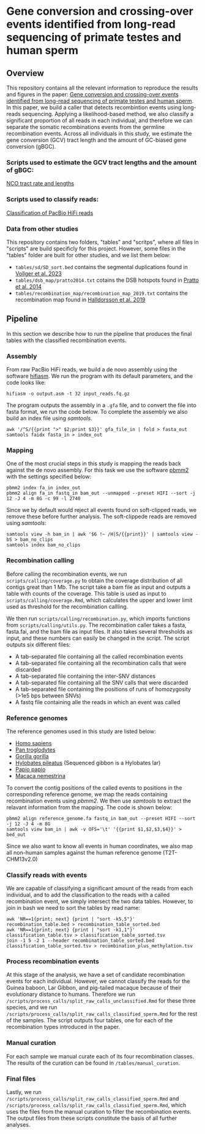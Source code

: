 # Gene conversion and crossing-over events identified from long-read sequencing of primate testes and human sperm

## Overview
This repository contains all the relevant information to reproduce the results and figures in the paper: [Gene conversion and crossing-over events identified from long-read sequencing of primate testes and human sperm](https://www.biorxiv.org/content/10.1101/2024.07.05.601967v1). In this paper, we build a caller that detects recombintion events using long-reads sequencing. Applying a likelihood-based method, we also classify a significant proportion of all reads in each individual, and therefore we can separate the somatic recombinations events from the germline recombination events. Across all individuals in this study, we estimate the gene conversion (GCV) tract length and the amount of GC-biased gene conversion (gBGC).

### Scripts used to estimate the GCV tract lengths and the amount of gBGC:
  [NCO tract rate and lengths](https://github.com/r02ap19/GeneConv)
### Scripts used to classify reads:
  [Classification of PacBio HiFi reads](https://github.com/vinodsinghjnu/Proj_GermReadsClassification/blob/main/README.md)

### Data from other studies
This repository contains two folders, "tables" and "scritps", where all files in "scripts" are build specificly for this project. However, some files in the "tables" folder are built for other studies, and we list them below:
  - `tables/sd/SD_sort.bed` contains the segmental duplications found in [Vollger et al. 2023](https://www.nature.com/articles/s41586-023-05895-y)
  - `tables/dsb_map/pratto2014.txt` cotains the DSB hotspots found in [Pratto et al. 2014](https://www.science.org/doi/10.1126/science.1256442)
  - `tables/recombination_map/recombination_map_2019.txt` contains the recombination map found in [Halldorsson et al. 2019](https://www.science.org/doi/10.1126/science.aau1043)

## Pipeline
In this section we describe how to run the pipeline that produces the final tables with the classified recombination events.

### Assembly
From raw PacBio HiFi reads, we build a de novo assembly using the software [hifiasm](https://github.com/chhylp123/hifiasm). We run the program with its default parameters, and the code looks like: 
```
hifiasm -o output.asm -t 32 input_reads.fq.gz
```
The program outputs the assembly in a `.gfa` file, and to convert the file into fasta format, we run the code below. To complete the assembly we also build an index file using *samtools*.
```
awk '/^S/{{print ">" $2;print $3}}' gfa_file_in | fold > fasta_out
samtools faidx fasta_in > index_out
```
### Mapping
One of the most crucial steps in this study is mapping the reads back against the de novo assembly. For this task we use the software [pbmm2](https://github.com/PacificBiosciences/pbmm2) with the settings specified below:
```
pbmm2 index fa_in index_out
pbmm2 align fa_in fastq_in bam_out --unmapped --preset HIFI --sort -j 12 -J 4 -m 8G -c 99 -l 2740
```
Since we by default would reject all events found on soft-clipped reads, we remove these before further analysis. The soft-clippede reads are removed using *samtools*:
```
samtools view -h bam_in | awk '$6 !~ /H|S/{{print}}' | samtools view -bS > bam_no_clips
samtools index bam_no_clips
```
### Recombination calling
Before calling the recombination events, we run `scripts/calling/coverage.py` to obtain the coverage distribution of all contigs great than 1 Mb. The script take a bam file as input and outputs a table with counts of the coverage. This table is used as input to `scripts/calling/coverage.Rmd`, which calculates the upper and lower limit used as threshold for the recombination callling. 

We then run `scripts/calling/recombination.py`, which imports functions from `scripts/calling/utils.py`. The recombination caller takes a fasta, fasta.fai, and the bam file as input files. It also takes several thresholds as input, and these numbers can easily be changed in the script. The script outputs six different files:
  - A tab-separated file containing all the called recombination events
  - A tab-separated file containing all the recombination calls that were discarded
  - A tab-separated file containing the inter-SNV distances
  - A tab-separated file containing all the SNV calls that were discarded
  - A tab-separated file containing the positions of runs of homozygosity (>1e5 bps between SNVs)
  - A fastq file containing alle the reads in which an event was called

### Reference genomes
The reference genomes used in this study are listed below:
  - [Homo sapiens](https://www.ncbi.nlm.nih.gov/datasets/genome/GCF_009914755.1/)
  - [Pan troglodytes](https://genomeark.s3.amazonaws.com/index.html?prefix=species/Pan_troglodytes/mPanTro3/assembly_curated/)
  - [Gorilla gorilla](https://genomeark.s3.amazonaws.com/index.html?prefix=species/Gorilla_gorilla/mGorGor1/assembly_curated/)
  - [Hylobates pileatus](https://www.ncbi.nlm.nih.gov/datasets/genome/GCA_021498465.1/) (Sequenced gibbon is a Hylobates lar)
  - [Papio papio](https://www.ncbi.nlm.nih.gov/datasets/genome/GCA_028645565.1/)
  - [Macaca nemestrina](https://www.ncbi.nlm.nih.gov/datasets/genome/GCA_043159975.1/)
    
To convert the contig positions of the called events to positions in the corresponding reference genome, we map the reads containing recombination events using *pbmm2*. We then use *samtools* to extract the relavant information from the mapping. The code is shown below:
```
pbmm2 align reference_genome.fa fastq_in bam_out --preset HIFI --sort -j 12 -J 4 -m 8G
samtools view bam_in | awk -v OFS='\t' '{{print $1,$2,$3,$4}}' > bed_out
```
Since we also want to know all events in human coordinates, we also map all non-human samples against the human reference genome (T2T-CHM13v2.0)

### Classify reads with events
We are capable of classifying a significant amount of the reads from each individual, and to add the classification to the reads with a called recombination event, we simply intersect the two data tables. However, to join in bash we need to sort the tables by read name:
```
awk 'NR==1{print; next} {print | "sort -k5,5"}' recombination_table.bed > recombination_table_sorted.bed
awk 'NR==1{print; next} {print | "sort -k1,1"}' classification_table.tsv > classification_table_sorted.tsv
join -1 5 -2 1 --header recombination_table_sorted.bed classification_table_sorted.tsv > recombination_plus_methylation.tsv
```

### Process recombination events
At this stage of the analysis, we have a set of candidate recombination events for each individual. However, we cannot classify the reads for the Guinea baboon, Lar Gibbon, and pig-tailed macaque because of their evolutionary distance to humans. Therefore we run `/scripts/process_calls/split_raw_calls_unclassified.Rmd` for these three species, and we run `/scripts/process_calls/split_raw_calls_classified_sperm.Rmd` for the rest of the samples. The script outputs four tables, one for each of the recombination types introduced in the paper. 

### Manual curation
For each sample we manual curate each of its four recombination classes. The results of the curation can be found in `/tables/manual_curation`.

### Final files
Lastly, we run `/scripts/process_calls/split_raw_calls_classified_sperm.Rmd` and `/scripts/process_calls/split_raw_calls_classified_sperm.Rmd`, which uses the files from the manual curation to filter the recombination events. The output files from these scripts constitute the basis of all further analyses. 



